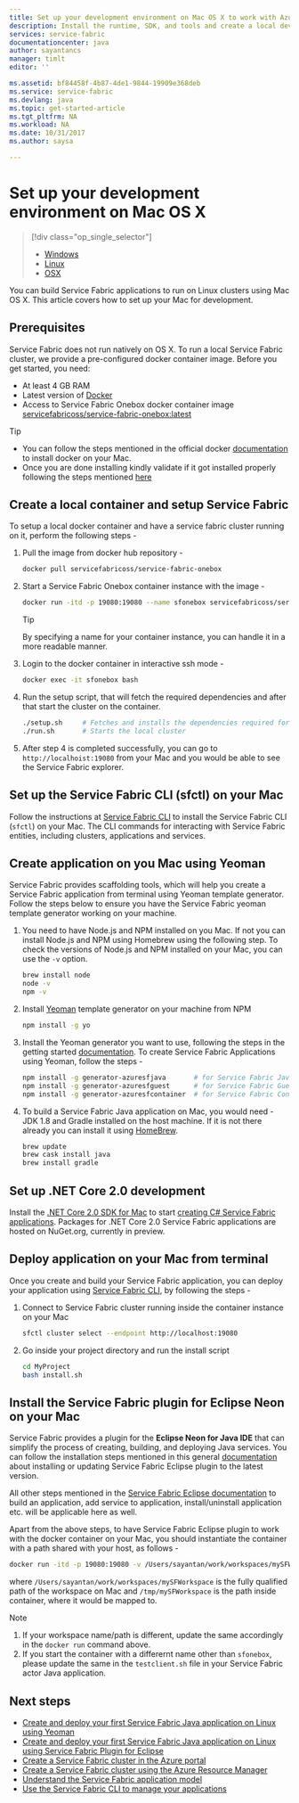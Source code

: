 ```yaml
---
title: Set up your development environment on Mac OS X to work with Azure Service Fabric| Microsoft Docs
description: Install the runtime, SDK, and tools and create a local development cluster. After completing this setup, you will be ready to build applications on Mac OS X.
services: service-fabric
documentationcenter: java
author: sayantancs
manager: timlt
editor: ''

ms.assetid: bf84458f-4b87-4de1-9844-19909e368deb
ms.service: service-fabric
ms.devlang: java
ms.topic: get-started-article
ms.tgt_pltfrm: NA
ms.workload: NA
ms.date: 10/31/2017
ms.author: saysa

---
```

# Set up your development environment on Mac OS X
> [!div class="op_single_selector"]
> * [Windows](service-fabric-get-started.md)
> * [Linux](service-fabric-get-started-linux.md)
> * [OSX](service-fabric-get-started-mac.md)
>
>  

You can build Service Fabric applications to run on Linux clusters using Mac OS X. This article covers how to set up your Mac for development.

## Prerequisites
Service Fabric does not run natively on OS X. To run a local Service Fabric cluster, we provide a pre-configured docker container image. Before you get started, you need:

* At least 4 GB RAM
* Latest version of [Docker](https://www.docker.com/)
* Access to Service Fabric Onebox docker container image [servicefabricoss/service-fabric-onebox:latest](https://hub.docker.com/r/servicefabricoss/service-fabric-onebox/)

>[!TIP]
> * You can follow the steps mentioned in the official docker [documentation](https://docs.docker.com/docker-for-mac/install/#what-to-know-before-you-install) to install docker on your Mac. 
> * Once you are done installing kindly validate if it got installed properly following the steps mentioned [here](https://docs.docker.com/docker-for-mac/#check-versions-of-docker-engine-compose-and-machine)


## Create a local container and setup Service Fabric
To setup a local docker container and have a service fabric cluster running on it, perform the following steps - 

1. Pull the image from docker hub repository -
    ```bash
    docker pull servicefabricoss/service-fabric-onebox
    ```
2. Start a Service Fabric Onebox container instance with the image -
    ```bash
    docker run -itd -p 19080:19080 --name sfonebox servicefabricoss/service-fabric-onebox
    ```
    >[!TIP]
    >By specifying a name for your container instance, you can handle it in a more readable manner. 

3. Login to the docker container in interactive ssh mode -
    ```bash
    docker exec -it sfonebox bash
    ```
4. Run the setup script, that will fetch the required dependencies and after that start the cluster on the container. 
    ```bash
    ./setup.sh     # Fetches and installs the dependencies required for Service Fabric to run
    ./run.sh       # Starts the local cluster
    ```
5. After step 4 is completed successfully, you can go to ``http://localhoist:19080`` from your Mac and you would be able to see the Service Fabric explorer.


## Set up the Service Fabric CLI (sfctl) on your Mac

Follow the instructions at [Service Fabric CLI](service-fabric-cli.md#cli-mac) to install the Service Fabric CLI (`sfctl`) on your Mac.
The CLI commands for interacting with Service Fabric entities, including clusters, applications and services.

## Create application on you Mac using Yeoman

Service Fabric provides scaffolding tools, which will help you create a Service Fabric application from terminal using Yeoman template generator. Follow the steps below to ensure you have the Service Fabric yeoman template generator working on your machine.

1. You need to have Node.js and NPM installed on you Mac. If not you can install Node.js and NPM using Homebrew using the following step. To check the versions of Node.js and NPM installed on your Mac, you can use the ``-v`` option.

    ```bash
    brew install node
    node -v
    npm -v
    ```
2. Install [Yeoman](http://yeoman.io/) template generator on your machine from NPM

    ```bash
    npm install -g yo
    ```
3. Install the Yeoman generator you want to use, following the steps in the getting started [documentation](service-fabric-get-started-linux.md). To create Service Fabric Applications using Yeoman, follow the steps -

    ```bash
    npm install -g generator-azuresfjava       # for Service Fabric Java Applications
    npm install -g generator-azuresfguest      # for Service Fabric Guest executables
    npm install -g generator-azuresfcontainer  # for Service Fabric Container Applications
    ```
4. To build a Service Fabric Java application on Mac, you would need - JDK 1.8 and Gradle installed on the host machine. If it is not there already you can install it using [HomeBrew](https://brew.sh/). 
    ```bash
    brew update
    brew cask install java
    brew install gradle
    ```

## Set up .NET Core 2.0 development

Install the [.NET Core 2.0 SDK for Mac](https://www.microsoft.com/net/core#macos) to start [creating C# Service Fabric applications](service-fabric-create-your-first-linux-application-with-csharp.md). Packages for .NET Core 2.0 Service Fabric applications are hosted on NuGet.org, currently in preview.

## Deploy application on your Mac from terminal
Once you create and build your Service Fabric application, you can deploy your application using [Service Fabric CLI](service-fabric-cli.md#cli-mac), by following the steps - 
1. Connect to Service Fabric cluster running inside the container instance on your Mac
    ```bash
    sfctl cluster select --endpoint http://localhost:19080
    ```
2. Go inside your project directory and run the install script
    ```bash
    cd MyProject
    bash install.sh
    ```

## Install the Service Fabric plugin for Eclipse Neon on your Mac

Service Fabric provides a plugin for the **Eclipse Neon for Java IDE** that can simplify the process of creating, building, and deploying Java services. You can follow the installation steps mentioned in this general [documentation](service-fabric-get-started-eclipse.md#install-or-update-the-service-fabric-plug-in-in-eclipse-neon) about installing or updating Service Fabric Eclipse plugin to the latest version.

All other steps mentioned in the [Service Fabric Eclipse documentation](service-fabric-get-started-eclipse.md) to build an application, add service to application, install/uninstall application etc. will be applicable here as well.

Apart from the above steps, to have Service Fabric Eclipse plugin to work with the docker container on your Mac, you should instantiate the container with a path shared with your host, as follows -  
```bash
docker run -itd -p 19080:19080 -v /Users/sayantan/work/workspaces/mySFWorkspace:/tmp/mySFWorkspace --name sfonebox servicefabricoss/service-fabric-onebox
```
where ``/Users/sayantan/work/workspaces/mySFWorkspace`` is the fully qualified path of the workspace on Mac and ``/tmp/mySFWorkspace`` is the path inside container, where it would be mapped to.

> [!NOTE]
>1. If your workspace name/path is different, update the same accordingly in the ``docker run`` command above.
>2. If you start the container with a differernt name other than ``sfonebox``, please update the same in the ``testclient.sh`` file in your Service Fabric actor Java application.

## Next steps
<!-- Links -->
* [Create and deploy your first Service Fabric Java application on Linux using Yeoman](service-fabric-create-your-first-linux-application-with-java.md)
* [Create and deploy your first Service Fabric Java application on Linux using Service Fabric Plugin for Eclipse](service-fabric-get-started-eclipse.md)
* [Create a Service Fabric cluster in the Azure portal](service-fabric-cluster-creation-via-portal.md)
* [Create a Service Fabric cluster using the Azure Resource Manager](service-fabric-cluster-creation-via-arm.md)
* [Understand the Service Fabric application model](service-fabric-application-model.md)
* [Use the Service Fabric CLI to manage your applications](service-fabric-application-lifecycle-sfctl.md)

<!-- Images -->
[cluster-setup-script]: ./media/service-fabric-get-started-mac/cluster-setup-mac.png
[sfx-mac]: ./media/service-fabric-get-started-mac/sfx-mac.png
[sf-eclipse-plugin-install]: ./media/service-fabric-get-started-mac/sf-eclipse-plugin-install.png
[buildship-update]: https://projects.eclipse.org/projects/tools.buildship
